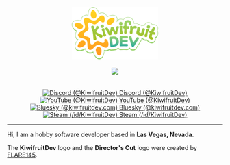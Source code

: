 <div align="center">
  <a href="https://kiwifruitdev.com/"><img width=40% src="/branding/kiwifruitDevLogo.png"/></a>
  <br><br>
  <a href="https://github.com/KiwifruitDev/NonsensicalVideoGenerator"><img width=40% src="https://raw.githubusercontent.com/KiwifruitDev/NonsensicalVideoGenerator/main/branding/8x/nvg-logo.png"/></a>
  <br><br>

[![Discord (@KiwifruitDev)](https://i.imgur.com/pgLNitm.png) Discord (@KiwifruitDev)](https://discord.com/users/728082336536854559) [![YouTube (@KiwifruitDev)](https://i.imgur.com/76FljEy.png) YouTube (@KiwifruitDev)](https://youtube.com/@KiwifruitDev) [![Bluesky (@kiwifruitdev.com)](https://i.imgur.com/nQy9dJ8.png) Bluesky (@kiwifruitdev.com)](https://bsky.app/profile/kiwifruitdev.com) [![Steam (/id/KiwifruitDev)](https://i.imgur.com/SGL4zcJ.png) Steam (/id/KiwifruitDev)](https://steamcommunity.com/id/KiwifruitDev/)

</div>

-----

Hi, I am a hobby software developer based in **Las Vegas, Nevada**.

The **KiwifruitDev** logo and the **Director's Cut** logo were created by [FLARE145](https://flare145.com/).
